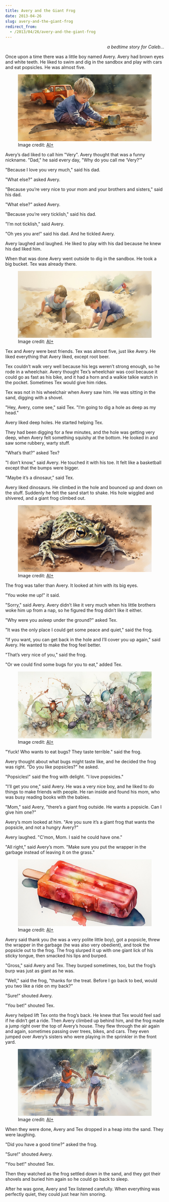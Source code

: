 ```yaml
---
title: Avery and the Giant Frog
date: 2013-04-26
slug: avery-and-the-giant-frog
redirect_from:
  - /2013/04/26/avery-and-the-giant-frog
---
```


<p style="text-align:right;"><em>a bedtime story for Caleb...</em></p>
Once upon a time there was a little boy named Avery. Avery had brown eyes and white teeth. He liked to swim and dig in the sandbox and play with cars and eat popsicles. He was almost five.

<figure><img alt="boy in sandbox" src="assets/boy-in-sandbox.jpg" /><figcaption>Image credit: <a href="ai-art">AI+</a></figcaption></figure>

Avery’s dad liked to call him "Very". Avery thought that was a funny nickname. "Dad," he said every day, "Why do you call me ‘Very?’"

"Because I love you very much," said his dad.

"What else?" asked Avery.

"Because you’re very nice to your mom and your brothers and sisters," said his dad.

"What else?" asked Avery.

"Because you’re very ticklish," said his dad.

"I’m not ticklish," said Avery.

"Oh yes you are!" said his dad. And he tickled Avery.

Avery laughed and laughed. He liked to play with his dad because he knew his dad liked him.

When that was done Avery went outside to dig in the sandbox. He took a big bucket. Tex was already there.

<figure><img src="assets/2-boys-digging.jpg" /><figcaption>Image credit: <a href="ai-art">AI+</a></figcaption></figure>

Tex and Avery were best friends. Tex was almost five, just like Avery. He liked everything that Avery liked, except root beer.

Tex couldn’t walk very well because his legs weren’t strong enough, so he rode in a wheelchair. Avery thought Tex’s wheelchair was cool because it could go as fast as his bike, and it had a horn and a walkie talkie watch in the pocket. Sometimes Tex would give him rides.

Tex was not in his wheelchair when Avery saw him. He was sitting in the sand, digging with a shovel.

"Hey, Avery, come see," said Tex. "I’m going to dig a hole as deep as my head."

Avery liked deep holes. He started helping Tex.

They had been digging for a few minutes, and the hole was getting very deep, when Avery felt something squishy at the bottom. He looked in and saw some rubbery, warty stuff.

"What’s that?" asked Tex?

"I don’t know," said Avery. He touched it with his toe. It felt like a basketball except that the bumps were bigger.

"Maybe it’s a dinosaur," said Tex.

Avery liked dinosaurs. He climbed in the hole and bounced up and down on the stuff. Suddenly he felt the sand start to shake. His hole wiggled and shivered, and a giant frog climbed out.

<figure><img src="assets/frog-in-sand.jpg"/><figcaption>Image credit: <a href="ai-art">AI+</a></figcaption></figure>

The frog was taller than Avery. It looked at him with its big eyes.

"You woke me up!" it said.

"Sorry," said Avery. Avery didn’t like it very much when his little brothers woke him up from a nap, so he figured the frog didn’t like it either.

"Why were you asleep under the ground?" asked Tex.

"It was the only place I could get some peace and quiet," said the frog.

"If you want, you can get back in the hole and I’ll cover you up again," said Avery. He wanted to make the frog feel better.

"That’s very nice of you," said the frog.

"Or we could find some bugs for you to eat," added Tex.

<figure><img src="assets/bugs.jpg" /><figcaption>Image credit: <a href="ai-art">AI+</a></figcaption></figure>

"Yuck! Who wants to eat bugs? They taste terrible." said the frog.

Avery thought about what bugs might taste like, and he decided the frog was right. "Do you like popsicles?" he asked.

"Popsicles!" said the frog with delight. "I love popsicles."

"I’ll get you one," said Avery. He was a very nice boy, and he liked to do things to make friends with people. He ran inside and found his mom, who was busy reading books with the babies.

"Mom," said Avery, "there’s a giant frog outside. He wants a popsicle. Can I give him one?"

Avery’s mom looked at him. "Are you sure it’s a giant frog that wants the popsicle, and not a hungry Avery?"

Avery laughed. "C’mon, Mom. I said he could have one."

"All right," said Avery’s mom. "Make sure you put the wrapper in the garbage instead of leaving it on the grass."

<figure><img src="assets/popsicle.jpg" /><figcaption>Image credit: <a href="ai-art">AI+</a></figcaption></figure>

Avery said thank you (he was a very polite little boy), got a popsicle, threw the wrapper in the garbage (he was also very obedient), and took the popsicle out to the frog. The frog slurped it up with one giant lick of his sticky tongue, then smacked his lips and burped.

"Gross," said Avery and Tex. They burped sometimes, too, but the frog’s burp was just as giant as he was.

"Well," said the frog, "thanks for the treat. Before I go back to bed, would you two like a ride on my back?"

"Sure!" shouted Avery.

"You bet!" shouted Tex.

Avery helped lift Tex onto the frog’s back. He knew that Tex would feel sad if he didn’t get a ride. Then Avery climbed up behind him, and the frog made a jump right over the top of Avery’s house. They flew through the air again and again, sometimes passing over trees, bikes, and cars. They even jumped over Avery’s sisters who were playing in the sprinkler in the front yard.

<figure><img src="assets/girls-in-sprinkler.jpg" /><figcaption>Image credit: <a href="ai-art">AI+</a></figcaption></figure>

When they were done, Avery and Tex dropped in a heap into the sand. They were laughing.

"Did you have a good time?" asked the frog.

"Sure!" shouted Avery.

"You bet!" shouted Tex.

Then they watched as the frog settled down in the sand, and they got their shovels and buried him again so he could go back to sleep.

After he was gone, Avery and Tex listened carefully. When everything was perfectly quiet, they could just hear him snoring.